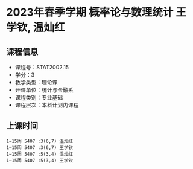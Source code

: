 # 2023年春季学期 概率论与数理统计 王学钦, 温灿红






## 课程信息

- 课程号：STAT2002.15
- 学分：3
- 教学类型：理论课
- 开课单位：统计与金融系
- 课程类别：专业基础
- 课程层次：本科计划内课程

## 上课时间

```
1~15周 5407 :3(6,7) 温灿红
1~15周 5407 :3(6,7) 王学钦
1~15周 5407 :5(3,4) 温灿红
1~15周 5407 :5(3,4) 王学钦
```

